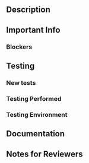 <!--- Title your PR with a Jira reference (if available) followed by brief description - for example: "PAYARA-1234 Add readme file" -->

## Description
<!-- Is this a fix or a feature? Does it address a GH issue? This section should be understandable by any developer without much background reading -->

## Important Info
### Blockers
<!--- Link any related or dependant PRs or issues here with brief description why -->

## Testing
### New tests
<!-- Link tests if they can be found in another repository or another PR -->

### Testing Performed
<!--- Please describe how you tested these changes. Which test suites did you run?  -->

### Testing Environment
<!--- Which OS, JDK, Maven version did you use? - for example "Zulu JDK 11.0.11 on Ubuntu 18.04 with Maven 3.6.0"-->

## Documentation
<!-- Link documentation if a PR exists -->

## Notes for Reviewers
<!-- Any further information for reviewers such as where to start reviewing. Commits should already be clean and the code should already be understandable without this. -->
